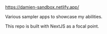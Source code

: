 https://damien-sandbox.netlify.app/

Various sampler apps to showcase my abilities.

This repo is built with NextJS as a focal point. 
